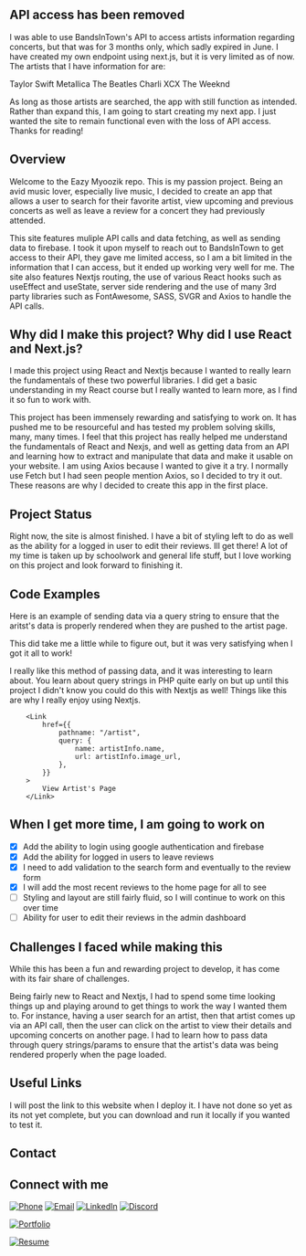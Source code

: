 
## API access has been removed 

I was able to use BandsInTown's API to access artists information regarding concerts, but that was for 3 months only, which sadly expired in June. I have created my own endpoint using next.js, but it is very limited as of now. The artists that I have information for are:

Taylor Swift
Metallica
The Beatles
Charli XCX
The Weeknd

As long as those artists are searched, the app with still function as intended. Rather than expand this, I am going to start creating my next app. I just wanted the site to remain functional even with the loss of API access. Thanks for reading! 

## Overview

Welcome to the Eazy Myoozik repo. This is my passion project. Being an avid music lover, especially live music, I decided to create an app that allows a user to search for their favorite artist, view upcoming and previous concerts as well as leave a review for a concert they had previously attended. 

This site features muliple API calls and data fetching, as well as sending data to firebase. I took it upon myself to reach out to BandsInTown to get access to their API, they gave me limited access, so I am a bit limited in the information that I can access, but it ended up working very well for me. The site also features Nextjs routing, the use of various React hooks such as useEffect and useState, server side rendering and the use of many 3rd party libraries such as FontAwesome, SASS, SVGR and Axios to handle the API calls. 

## Why did I make this project? Why did I use React and Next.js?
I made this project using React and Nextjs because I wanted to really learn the fundamentals of these two powerful libraries. I did get a basic understanding in my React course but I really wanted to learn more, as I find it so fun to work with.

This project has been immensely rewarding and satisfying to work on. It has pushed me to be resourceful and has tested my problem solving skills, many, many times. I feel that this project has really helped me understand the fundamentals of React and Nexjs, and well as getting data from an API and learning how to extract and manipulate that data and make it usable on your website. I am using Axios because I wanted to give it a try. I normally use Fetch but I had seen people mention Axios, so I decided to try it out. These reasons are why I decided to create this app in the first place. 

## Project Status
Right now, the site is almost finished. I have a bit of styling left to do as well as the ability for a logged in user to edit their reviews. Ill get there! A lot of my time is taken up by schoolwork and general life stuff, but I love working on this project and look forward to finishing it.

## Code Examples

Here is an example of sending data via a query string to ensure that the aritst's data is properly rendered when they are pushed to the artist page.

This did take me a little while to figure out, but it was very satisfying when I got it all to work!

I really like this method of passing data, and it was interesting to learn about. You learn about query strings in PHP quite early on but up until this project I didn't know you could do this with Nextjs as well! Things like this are why I really enjoy using Nextjs. 

```
    <Link
        href={{
            pathname: "/artist",
            query: {
                name: artistInfo.name,
                url: artistInfo.image_url,
            },
        }}
    >
        View Artist's Page
    </Link>

```

## When I get more time, I am going to work on
 - [x]  Add the ability to login using google authentication and firebase
 - [x]  Add the ability for logged in users to leave reviews
 - [x]  I need to add validation to the search form and eventually to the review form
 - [x]  I will add the most recent reviews to the home page for all to see
 - [ ]   Styling and layout are still fairly fluid, so I will continue to work on this over time
 - [ ]   Ability for user to edit their reviews in the admin dashboard

## Challenges I faced while making this
While this has been a fun and rewarding project to develop, it has come with its fair share of challenges. 

Being fairly new to React and Nextjs, I had to spend some time looking things up and playing around to get things to work the way I wanted them to. For instance, having a user search for an artist, then that artist comes up via an API call, then the user can click on the artist to view their details and upcoming concerts on another page. I had to learn how to pass data through query strings/params to ensure that the artist's data was being rendered properly when the page loaded.

## Useful Links
I will post the link to this website when I deploy it. I have not done so yet as its not yet complete, but you can download and run it locally if you wanted to test it.

## Contact
## Connect with me
[![Phone](https://img.shields.io/badge/Phone-%23333.svg?&style=for-the-badge&logo=telephone&logoColor=white)](tel:+7802424053)
[![Email](https://img.shields.io/badge/Email-%23D14836.svg?&style=for-the-badge&logo=gmail&logoColor=white)](mailto:clintondgorda@gmail.com)
[![LinkedIn](https://img.shields.io/badge/LinkedIn-%230077B5.svg?&style=for-the-badge&logo=linkedin&logoColor=white)](https://www.linkedin.com/in/clintonjewett/)
[![Discord](https://img.shields.io/badge/Discord-clint(booma)%234826-%237289DA?logo=discord&logoColor=white&style=for-the-badge)](https://discord.com/users/clint(booma)#4826)

[![Portfolio](https://img.shields.io/badge/Portfolio-Check%20out%20my%20website-blue?style=for-the-badge&logo=portfolio&logoColor=white)](https://www.clinton-gorda.com)

[![Resume](https://img.shields.io/badge/Resume-View%20my%20resume-orange?style=for-the-badge&logo=Resume-Icons&logoColor=white)](https://drive.google.com/file/d/1fO-yFbp0v9N1611nk4rxw1zoYp_w1jmg/view?usp=sharing)
